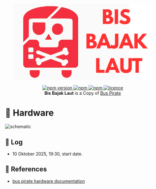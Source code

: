 
<p align="center">    
  <img width="450"  alt="image" src="./bis-bajak-laut-logo.png" />
</p>
<p  align="center">    
  <a href="">
    <img alt="npm version" src="https://badgen.net/github/commits/ahsanu123/bis-bajak-laut/">
  </a>
  <a href="">
    <img alt="npm" src="https://badgen.net/github/contributors/ahsanu123/bis-bajak-laut/">
  </a>
  <a href="">
    <img alt="npm" src="https://badgen.net/github/branches/ahsanu123/bis-bajak-laut/">
  </a>
  <a href="https://github.com/ahsanu123/bis-bajak-laut/blob/main/LICENSE">
    <img alt="licence" src="https://badgen.net/github/license/ahsanu123/bis-bajak-laut/">
  </a>
  <br/>
  <b>Bis Bajak Laut</b> is a Copy of <a href="https://docs.buspirate.com/">Bus Pirate</a>
</p> 

# 🍿 Hardware

![schematic](./hardware/output/bis-bajak-laut.svg)

## 🌳 Log

- 10 Oktober 2025, 19:30, start date.

## 🧰 References

- [bus pirate hardware documentation](https://docs.buspirate.com/docs/overview/hardware/)

